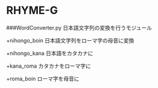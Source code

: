# RHYME-G

###WordConverter.py
日本語文字列の変換を行うモジュール

+nihongo_boin
日本語文字列をローマ字の母音に変換

+nihongo_kana
日本語をカタカナに

+kana_roma
カタカナをローマ字に

+roma_boin
ローマ字を母音に
